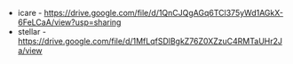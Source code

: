 - icare - https://drive.google.com/file/d/1QnCJQgAGq6TCl375yWd1AGkX-6FeLCaA/view?usp=sharing
- stellar - https://drive.google.com/file/d/1MfLqfSDlBgkZ76Z0XZzuC4RMTaUHr2Ja/view